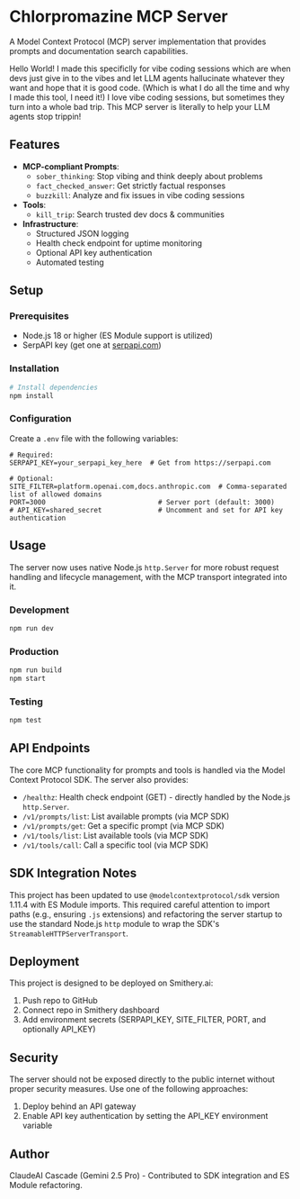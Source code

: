 # Chlorpromazine MCP Server

A Model Context Protocol (MCP) server implementation that provides prompts and documentation search capabilities.

Hello World!  I made this specificlly for vibe coding sessions which are when devs just give in to the vibes and let LLM agents hallucinate whatever they want and hope that it is good code.  (Which is what I do all the time and why I made this tool, I need it!) I love vibe coding sessions, but sometimes they turn into a whole bad trip. This MCP server is literally to help your LLM agents stop trippin! 

## Features

- **MCP-compliant Prompts**:
  - `sober_thinking`: Stop vibing and think deeply about problems
  - `fact_checked_answer`: Get strictly factual responses
  - `buzzkill`: Analyze and fix issues in vibe coding sessions
- **Tools**:
  - `kill_trip`: Search trusted dev docs & communities
- **Infrastructure**:
  - Structured JSON logging
  - Health check endpoint for uptime monitoring
  - Optional API key authentication
  - Automated testing

## Setup

### Prerequisites

- Node.js 18 or higher (ES Module support is utilized)
- SerpAPI key (get one at [serpapi.com](https://serpapi.com))

### Installation

```bash
# Install dependencies
npm install
```

### Configuration

Create a `.env` file with the following variables:

```env
# Required:
SERPAPI_KEY=your_serpapi_key_here  # Get from https://serpapi.com

# Optional:
SITE_FILTER=platform.openai.com,docs.anthropic.com  # Comma-separated list of allowed domains
PORT=3000                            # Server port (default: 3000)
# API_KEY=shared_secret              # Uncomment and set for API key authentication
```

## Usage

The server now uses native Node.js `http.Server` for more robust request handling and lifecycle management, with the MCP transport integrated into it.

### Development

```bash
npm run dev
```

### Production

```bash
npm run build
npm start
```

### Testing

```bash
npm test
```

## API Endpoints

The core MCP functionality for prompts and tools is handled via the Model Context Protocol SDK. The server also provides:

- `/healthz`: Health check endpoint (GET) - directly handled by the Node.js `http.Server`.
- `/v1/prompts/list`: List available prompts (via MCP SDK)
- `/v1/prompts/get`: Get a specific prompt (via MCP SDK)
- `/v1/tools/list`: List available tools (via MCP SDK)
- `/v1/tools/call`: Call a specific tool (via MCP SDK)

## SDK Integration Notes

This project has been updated to use `@modelcontextprotocol/sdk` version 1.11.4 with ES Module imports. This required careful attention to import paths (e.g., ensuring `.js` extensions) and refactoring the server startup to use the standard Node.js `http` module to wrap the SDK's `StreamableHTTPServerTransport`.

## Deployment

This project is designed to be deployed on Smithery.ai:

1. Push repo to GitHub
2. Connect repo in Smithery dashboard
3. Add environment secrets (SERPAPI_KEY, SITE_FILTER, PORT, and optionally API_KEY)

## Security

The server should not be exposed directly to the public internet without proper security measures. Use one of the following approaches:

1. Deploy behind an API gateway
2. Enable API key authentication by setting the API_KEY environment variable

## Author

ClaudeAI
Cascade (Gemini 2.5 Pro) - Contributed to SDK integration and ES Module refactoring.
